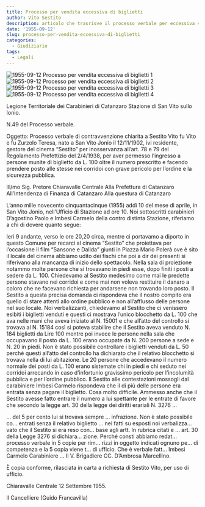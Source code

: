 ```yaml
---
title: Processo per vendita eccessiva di biglietti
author: Vito Sestito
description: articolo che trasrisve il processo verbale per eccessiva vendita di biglietti
date: '1955-09-12'
slug: processo-per-vendita-eccessiva-di-biglietti
categories:
  - Giudiziario
tags:
  - Legali
---
```


![1955-09-12 Processo per vendita eccessiva di biglietti 1](images/19550912Processoverbale1.jpg)
![1955-09-12 Processo per vendita eccessiva di biglietti 2](images/19550912Processoverbale2.jpg)
![1955-09-12 Processo per vendita eccessiva di biglietti 3](images/19550912Processoverbale3.jpg)
![1955-09-12 Processo per vendita eccessiva di biglietti 4](images/19550912Processoverbale4.jpg)

Legione Territoriale dei Carabinieri di Catanzaro Stazione di San Vito sullo Ionio.

N.49 del Processo verbale.

Oggetto: Processo verbale di contravvenzione chiarita a Sestito Vito fu Vito e fu Zurzolo Teresa, nato a San Vito Jonio il 12/11/1902, ivi residente, gestore del cinema “Sestito” per inosservanza all’art. 78 e 79 del Regolamento Prefettizio del 2/4/1938, per aver permesso l’ingresso a persone munite di biglietto da L. 100 oltre il numero prescritto e facendo prendere posto alle stesse nei corridoi con grave pericolo per l’ordine e la sicurezza pubblica.

Ill/mo Sig. Pretore Chiaravalle Centrale
Alla Prefettura di Catanzaro
All’Intendenza di Finanza di Catanzaro
Alla questura di Catanzaro

L’anno mille novecento cinquantacinque (1955) addì 10 del mese di aprile, in San Vito Jonio, nell’Ufficio di Stazione ad ore 10. Noi sottoscritti carabinieri D’agostino Paolo e Imbesi Carmelo della contro distinta Stazione, riferiamo a chi di dovere quanto segue:

Ieri 9 andante, verso le ore 20,20 circa, mentre ci portavamo a diporto in questo Comune per recarci al cinema “Sestito” che proiettava per l’occasione il film “Sansone e Dalida”  giunti in Piazza Mario Polerà ove è sito il locale del cinema abbiamo udito dei fischi che poi a dir dei presenti si riferivano alla mancanza di inizio dello spettacolo. Nella sala di proiezione notammo molte persone che si trovavano in piedi esse, dopo finiti i posti a sedere da L. 100. Chiedevamo al Sestito medesimo come mai le predette persone stavano nei corridoi e come mai non voleva restituire il danaro a coloro che ne facevano richiesta per andarsene non trovando loro posto. Il Sestito a questa precisa domanda ci rispondeva che il nostro compito era quello di stare attenti allo ordine pubblico e non all’afflusso delle persone nel suo locale. Noi verbalizzanti, chiedevamo al Sestito che ci venissero esibiti i biglietti venduti e questi ci mostrava l’unico blocchetto da L. 100 che ava nelle mani che aveva iniziato al N. 15001 e che all’atto del controllo si trovava al N. 15184 così si poteva stabilire che il Sestito aveva venduto N. 184 biglietti da Lire 100 mentre poi invece le persone nella sala che occupavano il posto da L. 100 erano occupate da N. 200 persone a sede e N. 20 in piedi. Non è stato possibile controllare i biglietti venduti da L. 50 perché questi all’atto del controllo ha dichiarato che il relativo blocchetto si trovava nella di lui abitazione. Le 20 persone che accedevano il numero normale dei posti da L. 100 erano sistemate chi in piedi e chi seduto nei corridoi arrecando in caso d’infortunio gravissimo pericolo per l’incolumità pubblica e per l’ordine pubblico. Il Sestito alle contestazioni mossogli dal carabiniere Imbesi Carmelo rispondeva che il di più delle persone era entrata senza pagare il biglietto. Cosa molto difficile. Ammesso anche che il Sestito avesse fatto entrare il numero a lui spettante per le entrate di favore che secondo la legge art. 30 della legge dei diritti erariali N. 3276 ... 

... del 5 per cento lui si trovava sempre ... infrazione. Non è stato possibile co... entrati senza il relativo biglietto ... nei fatti su esposti noi verbalizza… vato che il Sestito si era reso con… base agli artt. In rubrica citati e ... art. 30 della Legge 3276 si dichiara… zione. Perché consti abbiamo redat… processo verbale in 5 copie per rim... rizzi in oggetto indicati ognuno pe… di competenza e la 5 copia viene t... di ufficio. Che è verbale fatt... Imbesi Carmelo Carabiniere ... Il V. Brigadiere CC. D’Ambrosa Marcellino.

È copia conforme, rilasciata in carta a richiesta di Sestito Vito, per uso di ufficio.

Chiaravalle Centrale 12 Settembre 1955.

Il Cancelliere (Guido Francavilla)
